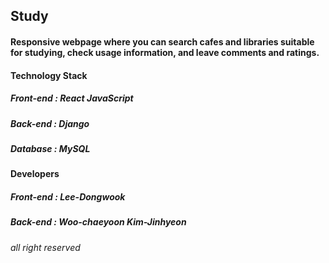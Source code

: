 <h2> Study </h2>

<h4> Responsive webpage where you can search cafes and libraries suitable for studying, check usage information, and leave comments and ratings. </h4>

<h4> Technology Stack </h4>

<h5> Front-end : React JavaScript </h5>
<h5> Back-end : Django </h5>
<h5> Database : MySQL </h5>

<h4> Developers </h4>

<h5> Front-end : Lee-Dongwook </h5>
<h5> Back-end : Woo-chaeyoon Kim-Jinhyeon</h5>

<h6> all right reserved</h6>
